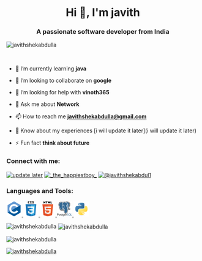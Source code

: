 <h1 align="center">Hi 👋, I'm javith</h1>
<h3 align="center">A passionate software developer from India</h3>

<p align="left"> <img src="https://komarev.com/ghpvc/?username=javithshekabdulla&label=Profile%20views&color=0e75b6&style=flat" alt="javithshekabdulla" /> </p>



<p align="left"> <a href="https://twitter.com/" target="blank"><img src="https://img.shields.io/twitter/follow/?logo=twitter&style=for-the-badge" alt="" /></a> </p>

- 🌱 I’m currently learning **java**

- 👯 I’m looking to collaborate on **google**

- 🤝 I’m looking for help with **vinoth365**

- 💬 Ask me about **Network**

- 📫 How to reach me **javithshekabdulla@gmail.com**

- 📄 Know about my experiences [i will update it later](i will update it later)

- ⚡ Fun fact **think about future**

<h3 align="left">Connect with me:</h3>
<p align="left">
<a href="https://linkedin.com/in/update later" target="blank"><img align="center" src="https://raw.githubusercontent.com/rahuldkjain/github-profile-readme-generator/master/src/images/icons/Social/linked-in-alt.svg" alt="update later" height="30" width="40" /></a>
<a href="https://instagram.com/_the_happiestboy_" target="blank"><img align="center" src="https://raw.githubusercontent.com/rahuldkjain/github-profile-readme-generator/master/src/images/icons/Social/instagram.svg" alt="_the_happiestboy_" height="30" width="40" /></a>
<a href="https://www.hackerrank.com/@javithshekabdul1" target="blank"><img align="center" src="https://raw.githubusercontent.com/rahuldkjain/github-profile-readme-generator/master/src/images/icons/Social/hackerrank.svg" alt="@javithshekabdul1" height="30" width="40" /></a>
</p>

<h3 align="left">Languages and Tools:</h3>
<p align="left"> <a href="https://www.cprogramming.com/" target="_blank" rel="noreferrer"> <img src="https://raw.githubusercontent.com/devicons/devicon/master/icons/c/c-original.svg" alt="c" width="40" height="40"/> </a> <a href="https://www.w3schools.com/css/" target="_blank" rel="noreferrer"> <img src="https://raw.githubusercontent.com/devicons/devicon/master/icons/css3/css3-original-wordmark.svg" alt="css3" width="40" height="40"/> </a> <a href="https://www.w3.org/html/" target="_blank" rel="noreferrer"> <img src="https://raw.githubusercontent.com/devicons/devicon/master/icons/html5/html5-original-wordmark.svg" alt="html5" width="40" height="40"/> </a> <a href="https://www.postgresql.org" target="_blank" rel="noreferrer"> <img src="https://raw.githubusercontent.com/devicons/devicon/master/icons/postgresql/postgresql-original-wordmark.svg" alt="postgresql" width="40" height="40"/> </a> <a href="https://www.python.org" target="_blank" rel="noreferrer"> <img src="https://raw.githubusercontent.com/devicons/devicon/master/icons/python/python-original.svg" alt="python" width="40" height="40"/> </a> </p>

<p><img align="left" src="https://github-readme-stats.vercel.app/api/top-langs?username=javithshekabdulla&show_icons=true&locale=en&layout=compact" alt="javithshekabdulla" /></p>

<p>&nbsp;<img align="center" src="https://github-readme-stats.vercel.app/api?username=javithshekabdulla&show_icons=true&locale=en" alt="javithshekabdulla" /></p>

<p><img align="center" src="https://github-readme-streak-stats.herokuapp.com/?user=javithshekabdulla&" alt="javithshekabdulla" /></p>

<p align="left"> <a href="https://github.com/ryo-ma/github-profile-trophy"><img src="https://github-profile-trophy.vercel.app/?username=javithshekabdulla" alt="javithshekabdulla" /></a> </p>

